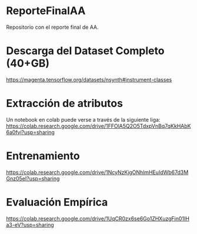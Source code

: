 # ReporteFinalAA
Repositorio con el reporte final de AA.

# Descarga del Dataset Completo (40+GB)
https://magenta.tensorflow.org/datasets/nsynth#instrument-classes

# Extracción de atributos
Un notebook en colab puede verse a través de la siguiente liga:
https://colab.research.google.com/drive/1FFOlA5Q2O5TdxpVnBq7qKkHAbK6a0fvj?usp=sharing

# Entrenamiento
https://colab.research.google.com/drive/1NcyNzKjgONhlmHEuIdWb67d3MGnz05eI?usp=sharing

# Evaluación Empírica
https://colab.research.google.com/drive/1UqCR0zx6se6Go1ZHXuzgFjn01IHa3-eV?usp=sharing
